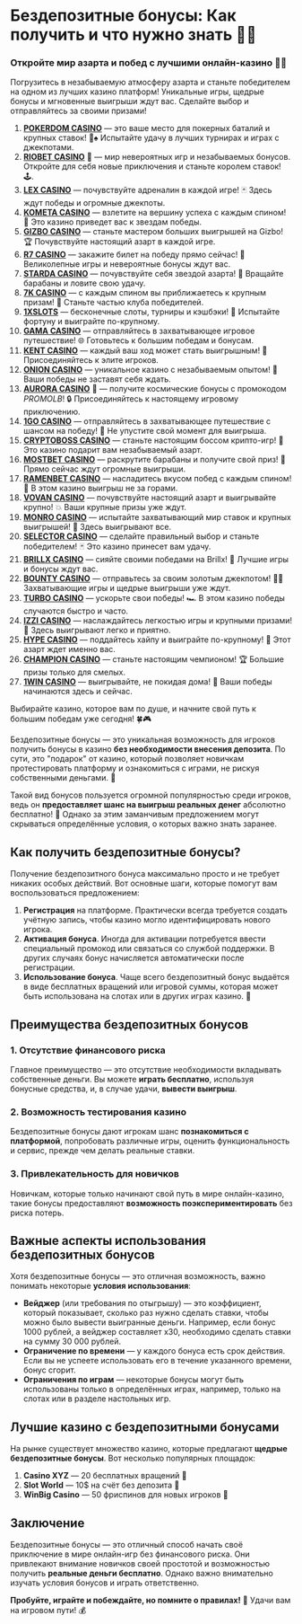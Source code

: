 # Бездепозитные бонусы: Как получить и что нужно знать 🎰💸

### Откройте мир азарта и побед с лучшими онлайн-казино 🎰💥

Погрузитесь в незабываемую атмосферу азарта и станьте победителем на одном из лучших казино платформ! Уникальные игры, щедрые бонусы и мгновенные выигрыши ждут вас. Сделайте выбор и отправляйтесь за своими призами!

1. **[POKERDOM CASINO](https://brandplay.link/Bxg7SC7H)** — это ваше место для покерных баталий и крупных ставок! 🎲♠️ Испытайте удачу в лучших турнирах и играх с джекпотами.
2. **[RIOBET CASINO](https://brandplay.link/dtx89f2L)** 🌟 — мир невероятных игр и незабываемых бонусов. Откройте для себя новые приключения и станьте королем ставок! 🕹️.
3. **[LEX CASINO](https://brandplay.link/2HFTmBc8)** — почувствуйте адреналин в каждой игре! 🃏 Здесь ждут победы и огромные джекпоты.
4. **[KOMETA CASINO](https://brandplay.link/tLG15CCb)** — взлетите на вершину успеха с каждым спином! 🚀 Это казино приведет вас к звездам победы.
5. **[GIZBO CASINO](https://gizbo-tea02.com/c8e962e89)** — станьте мастером больших выигрышей на Gizbo! 🏆 Почувствуйте настоящий азарт в каждой игре.
6. **[R7 CASINO](https://brandplay.link/zPmNmTWG)** — закажите билет на победу прямо сейчас! 🎯 Великолепные игры и невероятные бонусы ждут вас.
7. **[STARDA CASINO](https://brandplay.link/cpFQbWKn)** — почувствуйте себя звездой азарта! 🌟 Вращайте барабаны и ловите свою удачу.
8. **[7K CASINO](https://brandplay.link/dd46bNgD)** — с каждым спином вы приближаетесь к крупным призам! 🎰 Станьте частью клуба победителей.
9. **[1XSLOTS](https://brandplay.link/R4xfxqdm)** — бесконечные слоты, турниры и кэшбэки! 🎲 Испытайте фортуну и выиграйте по-крупному.
10. **[GAMA CASINO](https://brandplay.link/zrZpLFTP)** — отправляйтесь в захватывающее игровое путешествие! 🌐 Готовьтесь к большим победам и бонусам.
11. **[KENT CASINO](https://passage-through-deserts.com/de0514c15)** — каждый ваш ход может стать выигрышным! 🏅 Присоединяйтесь к элите игроков.
12. **[ONION CASINO](https://obclk001-2d.top/click?offer_id=986&partner_id=10542&landing_id=1798&utm_medium=affiliate&sub_1=oncasino3)** — уникальное казино с незабываемым опытом! 🧅 Ваши победы не заставят себя ждать.
13. **[AURORA CASINO](https://10trafic-stat2.com/click/668546566bcc6313411604c7/6766/15114/subaccount?promocode=PROMOLB)** 🌌 — получите космические бонусы с промокодом *PROMOLB*! 🔒 Присоединяйтесь к настоящему игровому приключению.
14. **[1GO CASINO](https://1go-ircp01.com/ce015f410)** — отправляйтесь в захватывающее путешествие с шансом на победу! 🚀 Не упустите свой момент для выигрыша.
15. **[CRYPTOBOSS CASINO](https://cryptobossc.online/d847bcfa9)** — станьте настоящим боссом крипто-игр! 💎 Это казино подарит вам незабываемый азарт.
16. **[MOSTBET CASINO](https://ktbtis024ifqfn0mst.com/beQs)** — раскрутите барабаны и получите свой приз! 🎰 Прямо сейчас ждут огромные выигрыши.
17. **[RAMENBET CASINO](https://get.saltyram.com/ru/registration?apkpop=0&partner=p24970p3296034p5526)** — насладитесь вкусом побед с каждым спином! 🍜 В этом казино выигрыш не за горами.
18. **[VOVAN CASINO](https://vovan.site/d2375cf9b)** — почувствуйте настоящий азарт и выигрывайте крупно! 💥 Ваши крупные призы уже ждут.
19. **[MONRO CASINO](https://mnr-ircp01.com/c3ce72a2c)** — испытайте захватывающий мир ставок и крупных выигрышей! 🎯 Здесь выигрывают все.
20. **[SELECTOR CASINO](https://gosel.pl/SELVK)** — сделайте правильный выбор и станьте победителем! 🃏 Это казино принесет вам удачу.
21. **[BRILLX CASINO](https://brillx.pub/BRIVK)** — сияйте своими победами на Brillx! 💫 Лучшие игры и бонусы ждут вас.
22. **[BOUNTY CASINO](https://bounty-casino.de/BOVK)** — отправьтесь за своим золотым джекпотом! 🏴‍☠️ Захватывающие игры и щедрые выигрыши уже ждут.
23. **[TURBO CASINO](https://turbo-casino.pro/TURVK)** — ускорьте свои победы! 🏎️ В этом казино победы случаются быстро и часто.
24. **[IZZI CASINO](https://izzi-fr03.com/ca7c8a7b7)** — наслаждайтесь легкостью игры и крупными призами! 🎰 Здесь выигрывают легко и приятно.
25. **[HYPE CASINO](https://hypekaz.com/dc2f44ad0)** — поддайтесь хайпу и выиграйте по-крупному! 🎉 Этот азарт ждет именно вас.
26. **[CHAMPION CASINO](https://champcasino.ink/pobeda/doa-hats?p80412p305331p112c)** — станьте настоящим чемпионом! 🏆 Большие призы только для смелых.
27. **[1WIN CASINO](https://brandplay.link/6F5VqbyZ)** — выигрывайте, не покидая дома! 🥇 Ваши победы начинаются здесь и сейчас.

Выбирайте казино, которое вам по душе, и начните свой путь к большим победам уже сегодня! 🍀🎮

Бездепозитные бонусы — это уникальная возможность для игроков получить бонусы в казино **без необходимости внесения депозита**. По сути, это "подарок" от казино, который позволяет новичкам протестировать платформу и ознакомиться с играми, не рискуя собственными деньгами. 🎯

Такой вид бонусов пользуется огромной популярностью среди игроков, ведь он **предоставляет шанс на выигрыш реальных денег** абсолютно бесплатно! 💸 Однако за этим заманчивым предложением могут скрываться определённые условия, о которых важно знать заранее.

## Как получить бездепозитные бонусы?

Получение бездепозитного бонуса максимально просто и не требует никаких особых действий. Вот основные шаги, которые помогут вам воспользоваться предложением:

1. **Регистрация** на платформе. Практически всегда требуется создать учётную запись, чтобы казино могло идентифицировать нового игрока.
2. **Активация бонуса**. Иногда для активации потребуется ввести специальный промокод или связаться со службой поддержки. В других случаях бонус начисляется автоматически после регистрации.
3. **Использование бонуса**. Чаще всего бездепозитный бонус выдаётся в виде бесплатных вращений или игровой суммы, которая может быть использована на слотах или в других играх казино. 🎲

## Преимущества бездепозитных бонусов

### 1. Отсутствие финансового риска

Главное преимущество — это отсутствие необходимости вкладывать собственные деньги. Вы можете **играть бесплатно**, используя бонусные средства, и, в случае удачи, **вывести выигрыш**. 

### 2. Возможность тестирования казино

Бездепозитные бонусы дают игрокам шанс **познакомиться с платформой**, попробовать различные игры, оценить функциональность и сервис, прежде чем делать реальные ставки.

### 3. Привлекательность для новичков

Новичкам, которые только начинают свой путь в мире онлайн-казино, такие бонусы предоставляют **возможность поэкспериментировать** без риска потерь.

## Важные аспекты использования бездепозитных бонусов

Хотя бездепозитные бонусы — это отличная возможность, важно понимать некоторые **условия использования**:

- **Вейджер** (или требования по отыгрышу) — это коэффициент, который показывает, сколько раз нужно сделать ставки, чтобы можно было вывести выигранные деньги. Например, если бонус 1000 рублей, а вейджер составляет х30, необходимо сделать ставки на сумму 30 000 рублей.
- **Ограничение по времени** — у каждого бонуса есть срок действия. Если вы не успеете использовать его в течение указанного времени, бонус сгорит.
- **Ограничения по играм** — некоторые бонусы могут быть использованы только в определённых играх, например, только на слотах или в разделе настольных игр.

## Лучшие казино с бездепозитными бонусами

На рынке существует множество казино, которые предлагают **щедрые бездепозитные бонусы**. Вот несколько популярных площадок:

1. **Casino XYZ** — 20 бесплатных вращений 🎰
2. **Slot World** — 10$ на счёт без депозита 💸
3. **WinBig Casino** — 50 фриспинов для новых игроков 🎁

## Заключение

Бездепозитные бонусы — это отличный способ начать своё приключение в мире онлайн-игр без финансового риска. Они привлекают внимание новичков своей простотой и возможностью получить **реальные деньги бесплатно**. Однако важно внимательно изучать условия бонусов и играть ответственно.

**Пробуйте, играйте и побеждайте, но помните о правилах!** 🎉 Удачи вам на игровом пути! 💰

